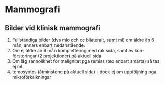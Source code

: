 # Mammografi

## Bilder vid klinisk mammografi

1. Fullständiga bilder (dvs mlo och cc bilateralt, samt ml) om äldre än 6 mån, annars enbart nedanstående.
1. Om ej äldre än 6 mån komplettering med rak sida, samt ev kon-förstoringar (2 projektioner) på aktuell sida
1. Om låg sannolikhet för malignitet pga remiss (tex enbart smärta) så tas ej ml
1. tomosyntes (åtminstone på aktuell sida) - dock ej om uppföljning pga mikroförkalkningar

